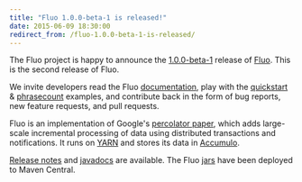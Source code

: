 ```yaml
---
title: "Fluo 1.0.0-beta-1 is released!"
date: 2015-06-09 18:30:00
redirect_from: /fluo-1.0.0-beta-1-is-released/
---
```

The Fluo project is happy to announce the [1.0.0-beta-1] release of [Fluo].  This is the second 
release of Fluo.

We invite developers read the Fluo [documentation], play with the [quickstart] & [phrasecount] 
examples, and contribute back in the form of bug reports, new feature requests, and pull requests.

Fluo is an implementation of Google's [percolator paper][paper], which adds large-scale incremental 
processing of data using distributed transactions and notifications. It runs on [YARN] and stores its 
data in [Accumulo]. 

[Release notes][notes] and [javadocs] are available.  The Fluo [jars] have been deployed to 
Maven Central.

[1.0.0-beta-1]: /release-summaries/1.0.0-beta-1/
[Fluo]: https://github.com/fluo-io/fluo
[documentation]: /docs/1.0.0-beta-1/
[quickstart]: https://github.com/fluo-io/fluo-quickstart
[phrasecount]: https://github.com/fluo-io/phrasecount
[YARN]: http://hadoop.apache.org/docs/r2.5.1/hadoop-yarn/hadoop-yarn-site/YARN.html
[Accumulo]: https://accumulo.apache.org/
[notes]: /release-notes/1.0.0-beta-1/
[jars]: http://search.maven.org/#search%7Cga%7C1%7Cfluo
[paper]: http://research.google.com/pubs/pub36726.html
[javadocs]: /apidocs/1.0.0-beta-1/api/
